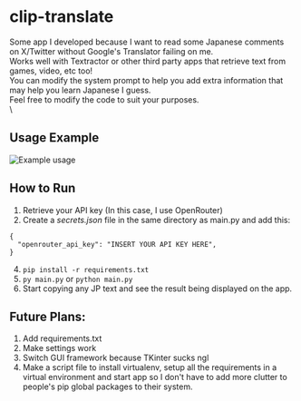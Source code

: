 # clip-translate
Some app I developed because I want to read some Japanese comments on X/Twitter without Google's Translator failing on me.<br/>
Works well with Textractor or other third party apps that retrieve text from games, video, etc too!<br/>
You can modify the system prompt to help you add extra information that may help you learn Japanese I guess.<br/>
Feel free to modify the code to suit your purposes.<br/>\

## Usage Example
![Example usage](https://ibb.co/DPYvYvFK)

## How to Run
1. Retrieve your API key (In this case, I use OpenRouter)
2. Create a *secrets.json* file in the same directory as main.py and add this:<br/>
```
{
  "openrouter_api_key": "INSERT YOUR API KEY HERE",
}
```
4. `pip install -r requirements.txt`
5. `py main.py` or `python main.py`
6. Start copying any JP text and see the result being displayed on the app.

## Future Plans:<br/>
1. Add requirements.txt
2. Make settings work
3. Switch GUI framework because TKinter sucks ngl
4. Make a script file to install virtualenv, setup all the requirements in a virtual environment and start app so I don't have to add more clutter to people's pip global packages to their system.
